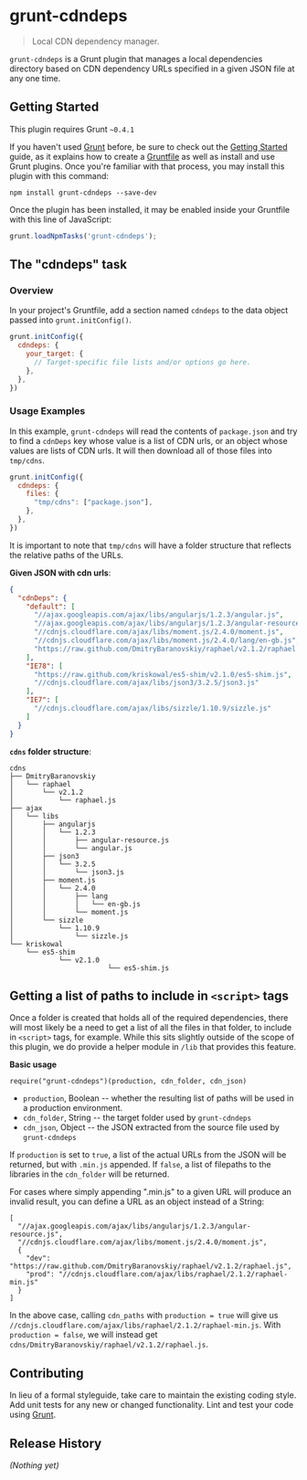 # grunt-cdndeps

> Local CDN dependency manager.

`grunt-cdndeps` is a Grunt plugin that manages a local dependencies directory based on CDN dependency URLs specified in a given JSON file at any one time.

## Getting Started
This plugin requires Grunt `~0.4.1`

If you haven't used [Grunt](http://gruntjs.com/) before, be sure to check out the [Getting Started](http://gruntjs.com/getting-started) guide, as it explains how to create a [Gruntfile](http://gruntjs.com/sample-gruntfile) as well as install and use Grunt plugins. Once you're familiar with that process, you may install this plugin with this command:

```shell
npm install grunt-cdndeps --save-dev
```

Once the plugin has been installed, it may be enabled inside your Gruntfile with this line of JavaScript:

```js
grunt.loadNpmTasks('grunt-cdndeps');
```

## The "cdndeps" task

### Overview
In your project's Gruntfile, add a section named `cdndeps` to the data object passed into `grunt.initConfig()`.

```js
grunt.initConfig({
  cdndeps: {
    your_target: {
      // Target-specific file lists and/or options go here.
    },
  },
})
```

### Usage Examples

In this example, `grunt-cdndeps` will read the contents of `package.json` and try to find a `cdnDeps` key whose value is a list of CDN urls, or an object whose values are lists of CDN urls. It will then download all of those files into `tmp/cdns`.

```js
grunt.initConfig({
  cdndeps: {
    files: {
      "tmp/cdns": ["package.json"],
    },
  },
})

```

It is important to note that `tmp/cdns` will have a folder structure that reflects the relative paths of the URLs.

**Given JSON with cdn urls**:

```json
{
  "cdnDeps": {
    "default": [
      "//ajax.googleapis.com/ajax/libs/angularjs/1.2.3/angular.js",
      "//ajax.googleapis.com/ajax/libs/angularjs/1.2.3/angular-resource.js",
      "//cdnjs.cloudflare.com/ajax/libs/moment.js/2.4.0/moment.js",
      "//cdnjs.cloudflare.com/ajax/libs/moment.js/2.4.0/lang/en-gb.js",
      "https://raw.github.com/DmitryBaranovskiy/raphael/v2.1.2/raphael.js"
    ],
    "IE78": [
      "https://raw.github.com/kriskowal/es5-shim/v2.1.0/es5-shim.js",
      "//cdnjs.cloudflare.com/ajax/libs/json3/3.2.5/json3.js"
    ],
    "IE7": [
      "//cdnjs.cloudflare.com/ajax/libs/sizzle/1.10.9/sizzle.js"
    ]
  }
}

```

**`cdns` folder structure**:

```
cdns
├── DmitryBaranovskiy
│   └── raphael
│       └── v2.1.2
│           └── raphael.js
├── ajax
│   └── libs
│       ├── angularjs
│       │   └── 1.2.3
│       │       ├── angular-resource.js
│       │       └── angular.js
│       ├── json3
│       │   └── 3.2.5
│       │       └── json3.js
│       ├── moment.js
│       │   └── 2.4.0
│       │       ├── lang
│       │       │   └── en-gb.js
│       │       └── moment.js
│       └── sizzle
│           └── 1.10.9
│               └── sizzle.js
└── kriskowal
    └── es5-shim
            └── v2.1.0
                        └── es5-shim.js
```

## Getting a list of paths to include in `<script>` tags

Once a folder is created that holds all of the required dependencies, there will most likely be a need to get a list of all the files in that folder, to include in `<script>` tags, for example. While this sits slightly outside of the scope of this plugin, we do provide a helper module in `/lib` that provides this feature.

**Basic usage**

`require("grunt-cdndeps")(production, cdn_folder, cdn_json)`

- `production`, Boolean -- whether the resulting list of paths will be used in a production environment.
- `cdn_folder`, String -- the target folder used by `grunt-cdndeps`
- `cdn_json`, Object -- the JSON extracted from the source file used by `grunt-cdndeps`

If `production` is set to `true`, a list of the actual URLs from the JSON will be returned, but with `.min.js` appended. If `false`, a list of filepaths to the libraries in the `cdn_folder` will be returned.

For cases where simply appending ".min.js" to a given URL will produce an invalid result, you can define a URL as an object instead of a String:

```
[
  "//ajax.googleapis.com/ajax/libs/angularjs/1.2.3/angular-resource.js",
  "//cdnjs.cloudflare.com/ajax/libs/moment.js/2.4.0/moment.js",
  {
    "dev": "https://raw.github.com/DmitryBaranovskiy/raphael/v2.1.2/raphael.js",
    "prod": "//cdnjs.cloudflare.com/ajax/libs/raphael/2.1.2/raphael-min.js"
  }
]
```

In the above case, calling `cdn_paths` with `production = true` will give us `//cdnjs.cloudflare.com/ajax/libs/raphael/2.1.2/raphael-min.js`. With `production = false`, we will instead get `cdns/DmitryBaranovskiy/raphael/v2.1.2/raphael.js`.

## Contributing
In lieu of a formal styleguide, take care to maintain the existing coding style. Add unit tests for any new or changed functionality. Lint and test your code using [Grunt](http://gruntjs.com/).

## Release History
_(Nothing yet)_


